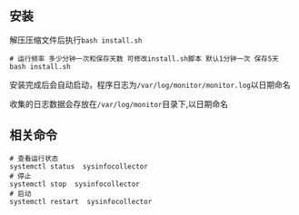 ## 安装

解压压缩文件后执行`bash install.sh`

```shell
# 运行频率 多少分钟一次和保存天数 可修改install.sh脚本 默认1分钟一次 保存5天
bash install.sh  
```

安装完成后会自动启动，程序日志为`/var/log/monitor/monitor.log`以日期命名

收集的日志数据会存放在`/var/log/monitor`目录下,以日期命名

## 相关命令

```shell
# 查看运行状态
systemctl status  sysinfocollector
# 停止
systemctl stop  sysinfocollector
# 启动
systemctl restart  sysinfocollector
```

